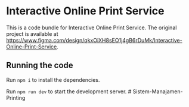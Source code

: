 
  # Interactive Online Print Service

  This is a code bundle for Interactive Online Print Service. The original project is available at https://www.figma.com/design/qkxOiXH8sEO1j4gB6rDuMk/Interactive-Online-Print-Service.

  ## Running the code

  Run `npm i` to install the dependencies.

  Run `npm run dev` to start the development server.
  #   S i s t e m - M a n a j a m e n - P r i n t i n g  
 